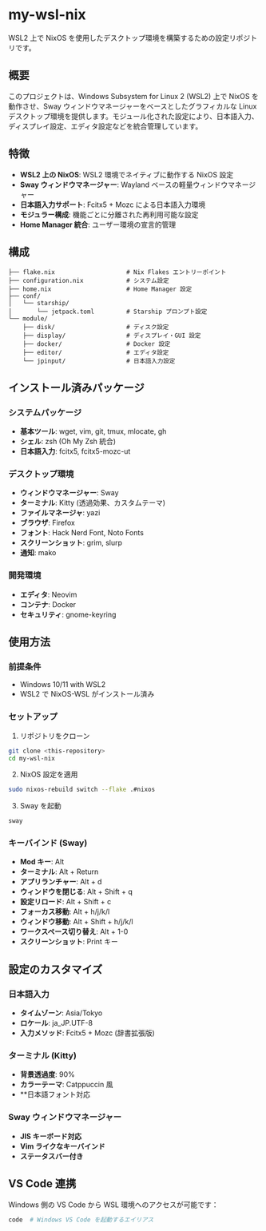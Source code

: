 # my-wsl-nix

WSL2 上で NixOS を使用したデスクトップ環境を構築するための設定リポジトリです。

## 概要

このプロジェクトは、Windows Subsystem for Linux 2 (WSL2) 上で NixOS を動作させ、Sway ウィンドウマネージャーをベースとしたグラフィカルな Linux デスクトップ環境を提供します。モジュール化された設定により、日本語入力、ディスプレイ設定、エディタ設定などを統合管理しています。

## 特徴

- **WSL2 上の NixOS**: WSL2 環境でネイティブに動作する NixOS 設定
- **Sway ウィンドウマネージャー**: Wayland ベースの軽量ウィンドウマネージャー
- **日本語入力サポート**: Fcitx5 + Mozc による日本語入力環境
- **モジュラー構成**: 機能ごとに分離された再利用可能な設定
- **Home Manager 統合**: ユーザー環境の宣言的管理

## 構成

```
├── flake.nix                    # Nix Flakes エントリーポイント
├── configuration.nix            # システム設定
├── home.nix                     # Home Manager 設定
├── conf/
│   └── starship/
│       └── jetpack.toml         # Starship プロンプト設定
└── module/
    ├── disk/                    # ディスク設定
    ├── display/                 # ディスプレイ・GUI 設定
    ├── docker/                  # Docker 設定
    ├── editor/                  # エディタ設定
    └── jpinput/                 # 日本語入力設定
```

## インストール済みパッケージ

### システムパッケージ
- **基本ツール**: wget, vim, git, tmux, mlocate, gh
- **シェル**: zsh (Oh My Zsh 統合)
- **日本語入力**: fcitx5, fcitx5-mozc-ut

### デスクトップ環境
- **ウィンドウマネージャー**: Sway
- **ターミナル**: Kitty (透過効果、カスタムテーマ)
- **ファイルマネージャ**: yazi
- **ブラウザ**: Firefox
- **フォント**: Hack Nerd Font, Noto Fonts
- **スクリーンショット**: grim, slurp
- **通知**: mako

### 開発環境
- **エディタ**: Neovim
- **コンテナ**: Docker
- **セキュリティ**: gnome-keyring

## 使用方法

### 前提条件
- Windows 10/11 with WSL2
- WSL2 で NixOS-WSL がインストール済み

### セットアップ

1. リポジトリをクローン
```bash
git clone <this-repository>
cd my-wsl-nix
```

2. NixOS 設定を適用
```bash
sudo nixos-rebuild switch --flake .#nixos
```

3. Sway を起動
```bash
sway
```

### キーバインド (Sway)

- **Mod キー**: Alt
- **ターミナル**: Alt + Return
- **アプリランチャー**: Alt + d
- **ウィンドウを閉じる**: Alt + Shift + q
- **設定リロード**: Alt + Shift + c
- **フォーカス移動**: Alt + h/j/k/l
- **ウィンドウ移動**: Alt + Shift + h/j/k/l
- **ワークスペース切り替え**: Alt + 1-0
- **スクリーンショット**: Print キー

## 設定のカスタマイズ

### 日本語入力
- **タイムゾーン**: Asia/Tokyo
- **ロケール**: ja_JP.UTF-8
- **入力メソッド**: Fcitx5 + Mozc (辞書拡張版)

### ターミナル (Kitty)
- **背景透過度**: 90%
- **カラーテーマ**: Catppuccin 風
- **日本語フォント対応

### Sway ウィンドウマネージャー
- **JIS キーボード対応**
- **Vim ライクなキーバインド**
- **ステータスバー付き**

## VS Code 連携

Windows 側の VS Code から WSL 環境へのアクセスが可能です：
```bash
code  # Windows VS Code を起動するエイリアス
```